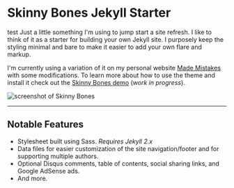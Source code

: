 # Skinny Bones Jekyll Starter
test
Just a little something I'm using to jump start a site refresh. I like to think of it as a starter for building your own Jekyll site. I purposely keep the styling minimal and bare to make it easier to add your own flare and markup.

I'm currently using a variation of it on my personal website [Made Mistakes](http://mademistakes.com) with some modifications. To learn more about how to use the theme and install it check out the [Skinny Bones demo](http://mmistakes.github.io/skinny-bones-jekyll/) (*work in progress*).

![screenshot of Skinny Bones](http://mmistakes.github.io/skinny-bones-jekyll/images/skinny-bones-theme-feature.jpg)

---

## Notable Features

* Stylesheet built using Sass. *Requires Jekyll 2.x*
* Data files for easier customization of the site navigation/footer and for supporting multiple authors.
* Optional Disqus comments, table of contents, social sharing links, and Google AdSense ads.
* And more.
